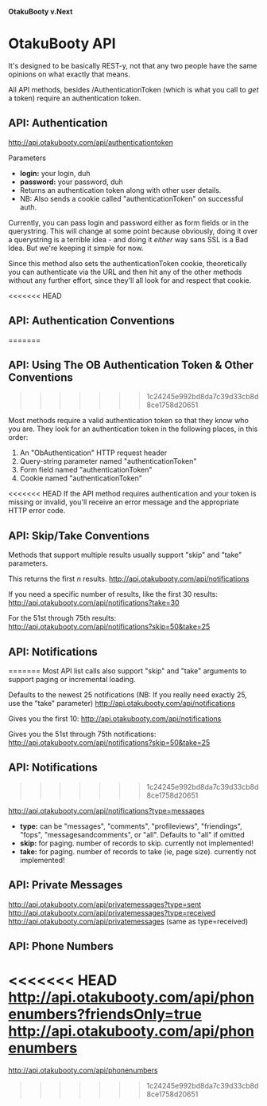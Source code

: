 **OtakuBooty v.Next**

# OtakuBooty API

It's designed to be basically REST-y, not that any two people have the same opinions on what exactly that means.

All API methods, besides /AuthenticationToken (which is what you call to *get* a token) require an authentication token.

## API: Authentication

http://api.otakubooty.com/api/authenticationtoken

Parameters
* __login:__ your login, duh
* __password:__ your password, duh
* Returns an authentication token along with other user details. 
* NB: Also sends a cookie called "authenticationToken" on successful auth.
    
Currently, you can pass login and password either as form fields or in the querystring. This will change at some point because obviously, doing it over a querystring is a terrible idea - and doing it *either* way sans SSL is a Bad Idea. But we're keeping it simple for now.

Since this method also sets the authenticationToken cookie, theoretically you can authenticate via the URL and then hit any of the other methods without any further effort, since they'll all look for and respect that cookie.

<<<<<<< HEAD
## API: Authentication Conventions
=======
## API: Using The OB Authentication Token & Other Conventions
>>>>>>> 1c24245e992bd8da7c39d33cb8d8ce1758d20651

Most methods require a valid authentication token so that they know who you are. They look for an authentication token in the following places, in this order:

1. An "ObAuthentication" HTTP request header 
2. Query-string parameter named "authenticationToken"
3. Form field named "authenticationToken"
4. Cookie named "authenticationToken"
 
<<<<<<< HEAD
If the API method requires authentication and your token is missing or invalid, you'll receive an error message and the appropriate HTTP error code.

## API: Skip/Take Conventions

Methods that support multiple results usually support "skip" and "take" parameters.

This returns the first _n_ results. 
http://api.otakubooty.com/api/notifications

If you need a specific number of results, like the first 30 results:
http://api.otakubooty.com/api/notifications?take=30

For the 51st through 75th results: 
http://api.otakubooty.com/api/notifications?skip=50&take=25

## API: Notifications
=======
Most API list calls also support "skip" and "take" arguments to support paging or incremental loading.  

Defaults to the newest 25 notifications (NB: If you really need exactly 25, use the "take" parameter)
   http://api.otakubooty.com/api/notifications  

Gives you the first 10:
   http://api.otakubooty.com/api/notifications
   
Gives you the 51st through 75th notifications: 
   http://api.otakubooty.com/api/notifications?skip=50&take=25
 

## API: Notifications 

>>>>>>> 1c24245e992bd8da7c39d33cb8d8ce1758d20651

http://api.otakubooty.com/api/notifications?type=messages

* __type:__ can be "messages", "comments", "profileviews", "friendings", "fops", "messagesandcomments", or "all". Defaults to "all" if omitted
* __skip:__ for paging. number of records to skip. currently not implemented!
* __take:__ for paging. number of records to take (ie, page size). currently not implemented!

## API: Private Messages

http://api.otakubooty.com/api/privatemessages?type=sent
http://api.otakubooty.com/api/privatemessages?type=received
http://api.otakubooty.com/api/privatemessages (same as type=received)

## API: Phone Numbers

<<<<<<< HEAD
http://api.otakubooty.com/api/phonenumbers?friendsOnly=true
http://api.otakubooty.com/api/phonenumbers
=======
http://api.otakubooty.com/api/phonenumbers
>>>>>>> 1c24245e992bd8da7c39d33cb8d8ce1758d20651
